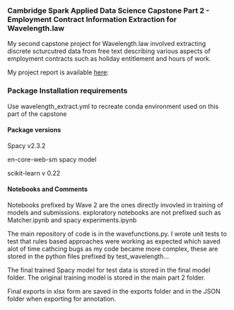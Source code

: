 ### Cambridge Spark Applied Data Science Capstone Part 2 - Employment Contract Information Extraction for Wavelength.law

My second capstone project for Wavelength.law involved extracting discrete scturcutred data from free text describing various aspects of employment contracts such as holiday entitlement and hours of work.

My project report is available [here](Capstone%202%20Project%20Report%20for%20Wavelength.law.pdf): 

### Package Installation requirements

Use wavelength_extract.yml to recreate conda environment used on this part of the capstone 

#### Package versions
Spacy v2.3.2 

en-core-web-sm spacy model

scikit-learn v 0.22

#### Notebooks and Comments

Notebooks prefixed by Wave 2 are the ones directly invovled in training of models and submissions. exploratory notebooks are not prefixed such as Matcher.ipynb and spacy experiments.ipynb

The main repository of code is in the wavefunctions.py. I wrote unit tests to test that rules based approaches were working as expected which saved alot of time cathcing bugs as my code became more complex, these are stored in the python files prefixed by test_wavelength...

The final trained Spacy model for test data is stored in the final model folder. The original training model is stored in the main part 2 folder.

 Final exports in xlsx form are saved in the exports folder and in the JSON folder when exporting for annotation.

